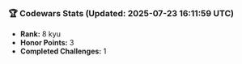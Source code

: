 ### 🏆 Codewars Stats (Updated: 2025-07-23 16:11:59 UTC)

- **Rank:** 8 kyu
- **Honor Points:** 3
- **Completed Challenges:** 1
